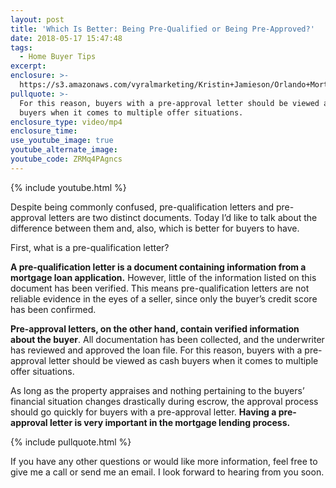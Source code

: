 ```yaml
---
layout: post
title: 'Which Is Better: Being Pre-Qualified or Being Pre-Approved?'
date: 2018-05-17 15:47:48
tags:
  - Home Buyer Tips
excerpt:
enclosure: >-
  https://s3.amazonaws.com/vyralmarketing/Kristin+Jamieson/Orlando+Mortgages-+Which+Is+Better-+Being+Pre-Qualified+or+Being+Pre-Approved%253F.mp4
pullquote: >-
  For this reason, buyers with a pre-approval letter should be viewed as cash
  buyers when it comes to multiple offer situations.
enclosure_type: video/mp4
enclosure_time:
use_youtube_image: true
youtube_alternate_image:
youtube_code: ZRMq4PAgncs
---
```


{% include youtube.html %}

Despite being commonly confused, pre-qualification letters and pre-approval letters are two distinct documents. Today I’d like to talk about the difference between them and, also, which is better for buyers to have.

First, what is a pre-qualification letter?

**A pre-qualification letter is a document containing information from a mortgage loan application.** However, little of the information listed on this document has been verified. This means pre-qualification letters are not reliable evidence in the eyes of a seller, since only the buyer’s credit score has been confirmed.

**Pre-approval letters, on the other hand, contain verified information about the buyer**. All documentation has been collected, and the underwriter has reviewed and approved the loan file. For this reason, buyers with a pre-approval letter should be viewed as cash buyers when it comes to multiple offer situations.

As long as the property appraises and nothing pertaining to the buyers’ financial situation changes drastically during escrow, the approval process should go quickly for buyers with a pre-approval letter. **Having a pre-approval letter is very important in the mortgage lending process.**

{% include pullquote.html %}

If you have any other questions or would like more information, feel free to give me a call or send me an email. I look forward to hearing from you soon.
